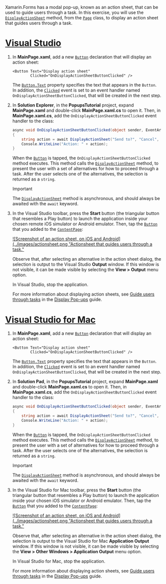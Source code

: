 
Xamarin.Forms has a modal pop-up, known as an action sheet, that can be used to guide users through a task. In this exercise, you will use the [`DisplayActionSheet`](xref:Xamarin.Forms.Page.DisplayActionSheet*) method, from the [`Page`](xref:Xamarin.Forms.Page) class, to display an action sheet that guides users through a task.

# [Visual Studio](#tab/vswin)

1. In **MainPage.xaml**, add a new [`Button`](xref:Xamarin.Forms.Button) declaration that will display an action sheet:

    ```xaml
    <Button Text="Display action sheet"
            Clicked="OnDisplayActionSheetButtonClicked" />
    ```

     The [`Button.Text`](xref:Xamarin.Forms.Button.Text) property specifies the text that appears in the `Button`. In addition, the [`Clicked`](xref:Xamarin.Forms.Button.Clicked) event is set to an event handler named `OnDisplayActionSheetButtonClicked`, that will be created in the next step.

1. In **Solution Explorer**, in the **PopupsTutorial** project, expand **MainPage.xaml** and double-click **MainPage.xaml.cs** to open it. Then, in **MainPage.xaml.cs**, add the `OnDisplayActionSheetButtonClicked` event handler to the class:

    ```csharp
    async void OnDisplayActionSheetButtonClicked(object sender, EventArgs e)
    {
        string action = await DisplayActionSheet("Send to?", "Cancel", null, "Email", "Twitter", "Facebook");
        Console.WriteLine("Action: " + action);
    }
    ```

    When the [`Button`](xref:Xamarin.Forms.Button) is tapped, the `OnDisplayActionSheetButtonClicked` method executes. This method calls the [`DisplayActionSheet`](xref:Xamarin.Forms.Page.DisplayActionSheet*) method, to present the user with a set of alternatives for how to proceed through a task. After the user selects one of the alternatives, the selection is returned as a `string`.

    > [!IMPORTANT]
    > The [`DisplayActionSheet`](xref:Xamarin.Forms.Page.DisplayActionSheet*) method is asynchronous, and should always be awaited with the `await` keyword.

1. In the Visual Studio toolbar, press the **Start** button (the triangular button that resembles a Play button) to launch the application inside your chosen remote iOS simulator or Android emulator. Then, tap the [`Button`](xref:Xamarin.Forms.Button) that you added to the [`ContentPage`](xref:Xamarin.Forms.ContentPage):

    [![Screenshot of an action sheet, on iOS and Android](../images/actionsheet.png "Actionsheet that guides users through a task."](../images/actionsheet-large.png#lightbox "Actionsheet that guides users through a task")

    Observe that, after selecting an alternative in the action sheet dialog, the selection is output to the Visual Studio **Output** window. If this window is not visible, it can be made visible by selecting the **View > Output** menu option.

    In Visual Studio, stop the application.

    For more information about displaying action sheets, see [Guide users through tasks](~/xamarin-forms/user-interface/pop-ups.md#guide-users-through-tasks) in the [Display Pop-ups](~/xamarin-forms/user-interface/pop-ups.md) guide.

# [Visual Studio for Mac](#tab/vsmac)

1. In **MainPage.xaml**, add a new [`Button`](xref:Xamarin.Forms.Button) declaration that will display an action sheet:

    ```xaml
    <Button Text="Display action sheet"
            Clicked="OnDisplayActionSheetButtonClicked" />
    ```

    The [`Button.Text`](xref:Xamarin.Forms.Button.Text) property specifies the text that appears in the `Button`. In addition, the [`Clicked`](xref:Xamarin.Forms.Button.Clicked) event is set to an event handler named `OnDisplayActionSheetButtonClicked`, that will be created in the next step.

1. In **Solution Pad**, in the **PopupsTutorial** project, expand **MainPage.xaml** and double-click **MainPage.xaml.cs** to open it. Then, in **MainPage.xaml.cs**, add the `OnDisplayActionSheetButtonClicked` event handler to the class:

    ```csharp
    async void OnDisplayActionSheetButtonClicked(object sender, EventArgs e)
    {
        string action = await DisplayActionSheet("Send to?", "Cancel", null, "Email", "Twitter", "Facebook");
        Console.WriteLine("Action: " + action);
    }
    ```

    When the [`Button`](xref:Xamarin.Forms.Button) is tapped, the `OnDisplayActionSheetButtonClicked` method executes. This method calls the [`DisplayActionSheet`](xref:Xamarin.Forms.Page.DisplayActionSheet*) method, to present the user with a set of alternatives for how to proceed through a task. After the user selects one of the alternatives, the selection is returned as a `string`.

    > [!IMPORTANT]
    > The [`DisplayActionSheet`](xref:Xamarin.Forms.Page.DisplayActionSheet*) method is asynchronous, and should always be awaited with the `await` keyword.

1. In the Visual Studio for Mac toolbar, press the **Start** button (the triangular button that resembles a Play button) to launch the application inside your chosen iOS simulator or Android emulator. Then, tap the [`Button`](xref:Xamarin.Forms.Button) that you added to the [`ContentPage`](xref:Xamarin.Forms.ContentPage):

    [![Screenshot of an action sheet, on iOS and Android](../images/actionsheet.png "Actionsheet that guides users through a task."](../images/actionsheet-large.png#lightbox "Actionsheet that guides users through a task")

    Observe that, after selecting an alternative in the action sheet dialog, the selection is output to the Visual Studio for Mac **Application Output** window. If this window is not visible, it can be made visible by selecting the **View > Other Windows > Application Output** menu option.

    In Visual Studio for Mac, stop the application.

    For more information about displaying action sheets, see [Guide users through tasks](~/xamarin-forms/user-interface/pop-ups.md#guide-users-through-tasks) in the [Display Pop-ups](~/xamarin-forms/user-interface/pop-ups.md) guide.
